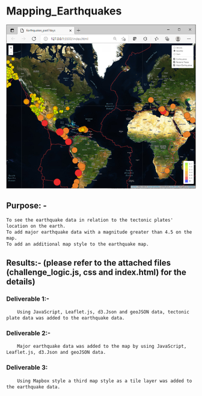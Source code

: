 # Mapping_Earthquakes

![Map](map.png)

## Purpose: - 

    To see the earthquake data in relation to the tectonic plates' location on the earth.
    To add major earthquake data with a magnitude greater than 4.5 on the map. 
    To add an additional map style to the earthquake map. 

## Results:- (please refer to the attached files (challenge_logic.js, css and index.html) for the details)

### Deliverable 1:- 
        Using JavaScript, Leaflet.js, d3.Json and geoJSON data, tectonic plate data was added to the earthquake data. 
### Deliverable 2:-  
        Major earthquake data was added to the map by using JavaScript, Leaflet.js, d3.Json and geoJSON data. 
### Deliverable 3:
        Using Mapbox style a third map style as a tile layer was added to the earthquake data. 
